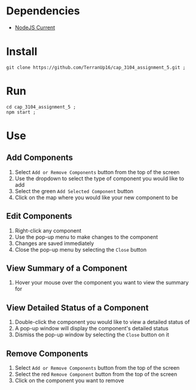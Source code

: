# Dependencies

* [NodeJS Current](https://nodejs.org/en/)

# Install

```
git clone https://github.com/TerranUp16/cap_3104_assignment_5.git ;
```

# Run

```
cd cap_3104_assignment_5 ;
npm start ;
```

# Use

## Add Components

1. Select `Add or Remove Components` button from the top of the screen
2. Use the dropdown to select the type of component you would like to add
3. Select the green `Add Selected Component` button
4. Click on the map where you would like your new component to be

## Edit Components

1. Right-click any component
2. Use the pop-up menu to make changes to the component
3. Changes are saved immediately
4. Close the pop-up menu by selecting the `Close` button

## View Summary of a Component

1. Hover your mouse over the component you want to view the summary for

## View Detailed Status of a Component

1. Double-click the component you would like to view a detailed status of
2. A pop-up window will display the component's detailed status
3. Dismiss the pop-up window by selecting the `Close` button on it

## Remove Components

1. Select `Add or Remove Components` button from the top of the screen
2. Select the red `Remove Component` button from the top of the screen
3. Click on the component you want to remove
